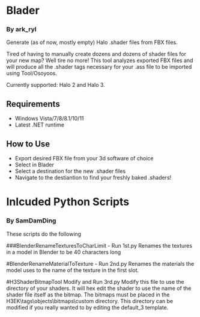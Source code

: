 # Blader
### By ark_ryl
Generate (as of now, mostly empty) Halo .shader files from FBX files.

Tired of having to manually create dozens and dozens of shader files for your new map? 
Well tire no more! This tool analyzes exported FBX files and will produce all the .shader tags 
necessary for your .ass file to be imported using Tool/Osoyoos.

Currently supported: Halo 2 and Halo 3.

## Requirements
+ Windows Vista/7/8/8.1/10/11
+ Latest .NET runtime

## How to Use
+ Export desired FBX file from your 3d software of choice
+ Select in Blader
+ Select a destination for the new .shader files
+ Navigate to the destiantion to find your freshly baked .shaders!

# Inlcuded Python Scripts
### By SamDamDing
These scripts do the following

###BlenderRenameTexturesToCharLimit - Run 1st.py
Renames the textures in a model in Blender to be 40 characters long

#BlenderRenameMaterialToTexture - Run 2nd.py
Renames the materials the model uses to the name of the texture in the first slot.

#H3ShaderBitmapTool Modify and Run 3rd.py
Modify this file to use the directory of your shaders. It will hex edit the shader to use the name of the shader file itself as the bitmap. The bitmaps must be placed in the H3EK\tags\objects\bitmaps\custom directory. This directory can be modified if you really wanted to by editing the default_3 template.
